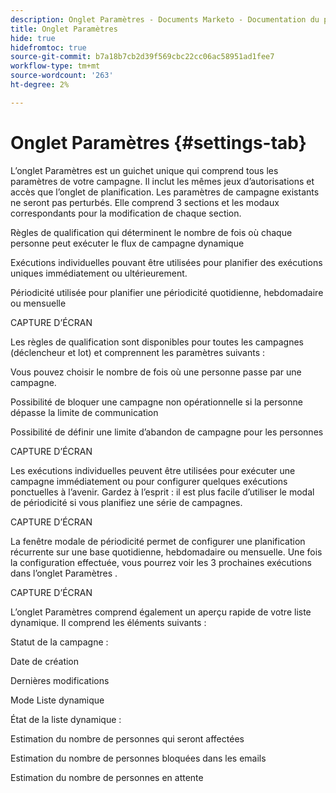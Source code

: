 ```yaml
---
description: Onglet Paramètres - Documents Marketo - Documentation du produit
title: Onglet Paramètres
hide: true
hidefromtoc: true
source-git-commit: b7a18b7cb2d39f569cbc22cc06ac58951ad1fee7
workflow-type: tm+mt
source-wordcount: '263'
ht-degree: 2%

---
```


# Onglet Paramètres {#settings-tab}

L’onglet Paramètres est un guichet unique qui comprend tous les paramètres de votre campagne. Il inclut les mêmes jeux d’autorisations et accès que l’onglet de planification. Les paramètres de campagne existants ne seront pas perturbés. Elle comprend 3 sections et les modaux correspondants pour la modification de chaque section.

Règles de qualification qui déterminent le nombre de fois où chaque personne peut exécuter le flux de campagne dynamique

Exécutions individuelles pouvant être utilisées pour planifier des exécutions uniques immédiatement ou ultérieurement.

Périodicité utilisée pour planifier une périodicité quotidienne, hebdomadaire ou mensuelle

CAPTURE D’ÉCRAN

Les règles de qualification sont disponibles pour toutes les campagnes (déclencheur et lot) et comprennent les paramètres suivants :

Vous pouvez choisir le nombre de fois où une personne passe par une campagne.

Possibilité de bloquer une campagne non opérationnelle si la personne dépasse la limite de communication

Possibilité de définir une limite d’abandon de campagne pour les personnes

CAPTURE D’ÉCRAN

Les exécutions individuelles peuvent être utilisées pour exécuter une campagne immédiatement ou pour configurer quelques exécutions ponctuelles à l’avenir. Gardez à l’esprit : il est plus facile d’utiliser le modal de périodicité si vous planifiez une série de campagnes.

CAPTURE D’ÉCRAN

La fenêtre modale de périodicité permet de configurer une planification récurrente sur une base quotidienne, hebdomadaire ou mensuelle. Une fois la configuration effectuée, vous pourrez voir les 3 prochaines exécutions dans l’onglet Paramètres .

CAPTURE D’ÉCRAN

L’onglet Paramètres comprend également un aperçu rapide de votre liste dynamique. Il comprend les éléments suivants :

Statut de la campagne :

Date de création

Dernières modifications

Mode Liste dynamique

État de la liste dynamique :

Estimation du nombre de personnes qui seront affectées

Estimation du nombre de personnes bloquées dans les emails

Estimation du nombre de personnes en attente
